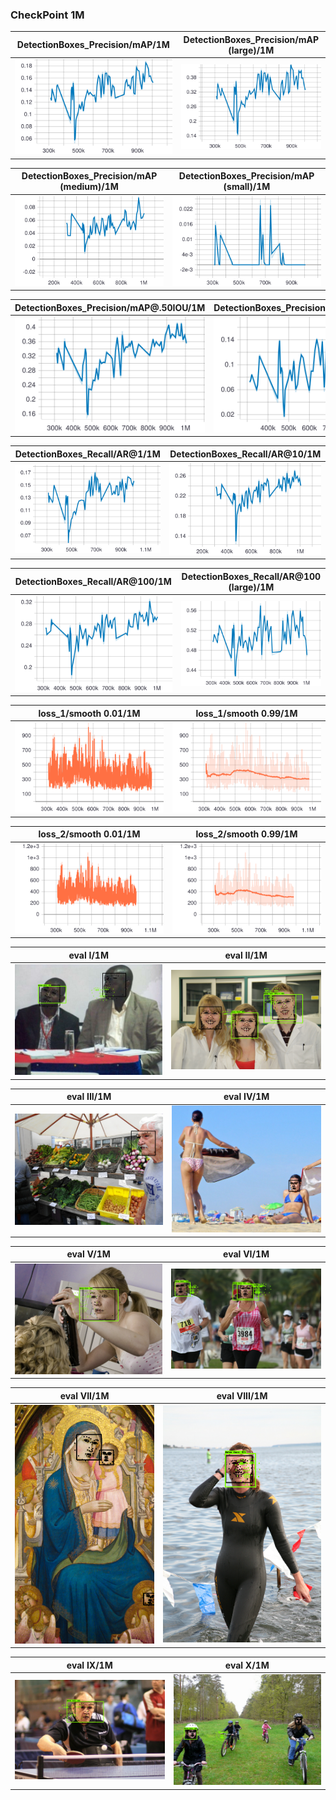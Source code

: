 
### CheckPoint 1M
| DetectionBoxes_Precision/mAP/1M |DetectionBoxes_Precision/mAP (large)/1M|
:-------------------------------------:|:-----------------------------:
![](https://github.com/zoonewbie/FacialKeypointSSDV1TPU/raw/master/1M/DetectionBoxes_Precision_mAP.svg?sanitize=true)|![](https://github.com/zoonewbie/FacialKeypointSSDV1TPU/raw/master/1M/DetectionBoxes_Precision_mAP%20(large).svg?sanitize=true)

|DetectionBoxes_Precision/mAP (medium)/1M|DetectionBoxes_Precision/mAP (small)/1M|
:-------------------------------------:|:-----------------------------:
![](https://github.com/zoonewbie/FacialKeypointSSDV1TPU/raw/master/1M/DetectionBoxes_Precision_mAP%20(medium).svg?sanitize=true)|![](https://github.com/zoonewbie/FacialKeypointSSDV1TPU/raw/master/1M/DetectionBoxes_Precision_mAP%20(small).svg?sanitize=true)



|DetectionBoxes_Precision/mAP@.50IOU/1M|DetectionBoxes_Precision/mAP@.75IOU/1M|
:-------------------------------------:|:-----------------------------:
![](https://github.com/zoonewbie/FacialKeypointSSDV1TPU/raw/master/1M/DetectionBoxes_Precision_mAP%40.50IOU.svg?sanitize=true)|![](https://github.com/zoonewbie/FacialKeypointSSDV1TPU/raw/master/1M/DetectionBoxes_Precision_mAP%40.75IOU.svg?sanitize=true)





|DetectionBoxes_Recall/AR@1/1M|DetectionBoxes_Recall/AR@10/1M|
:-------------------------------------:|:-----------------------------:
![](https://github.com/zoonewbie/FacialKeypointSSDV1TPU/raw/master/1M/DetectionBoxes_Recall_AR%401.svg?sanitize=true)|![](https://github.com/zoonewbie/FacialKeypointSSDV1TPU/raw/master/1M/DetectionBoxes_Recall_AR%4010.svg?sanitize=true)


|DetectionBoxes_Recall/AR@100/1M|DetectionBoxes_Recall/AR@100 (large)/1M|
:-------------------------------------:|:-----------------------------:
![](https://github.com/zoonewbie/FacialKeypointSSDV1TPU/raw/master/1M/DetectionBoxes_Recall_AR%40100.svg?sanitize=true)|![](https://github.com/zoonewbie/FacialKeypointSSDV1TPU/raw/master/1M/DetectionBoxes_Recall_AR%40100%20(large).svg?sanitize=true)


|loss_1/smooth 0.01/1M|loss_1/smooth 0.99/1M|
:-------------------------------------:|:-----------------------------:
![](https://github.com/zoonewbie/FacialKeypointSSDV1TPU/raw/master/1M/loss_1.svg?sanitize=true)|![](https://github.com/zoonewbie/FacialKeypointSSDV1TPU/raw/master/1M/loss_1099.svg?sanitize=true)


|loss_2/smooth 0.01/1M|loss_2/smooth 0.99/1M|
:-------------------------------------:|:-----------------------------:
![](https://github.com/zoonewbie/FacialKeypointSSDV1TPU/raw/master/1M/loss_2.svg?sanitize=true)|![](https://github.com/zoonewbie/FacialKeypointSSDV1TPU/raw/master/1M/loss_2099.svg?sanitize=true)



|eval I/1M|eval II/1M|
:-------------------------------------:|:-----------------------------:
![](https://github.com/zoonewbie/FacialKeypointSSDV1TPU/raw/master/1M/eval0.png)|![](https://github.com/zoonewbie/FacialKeypointSSDV1TPU/raw/master/1M/eval1.png)


|eval III/1M|eval IV/1M|
:-------------------------------------:|:-----------------------------:
![](https://github.com/zoonewbie/FacialKeypointSSDV1TPU/raw/master/1M/eval2.png)|![](https://github.com/zoonewbie/FacialKeypointSSDV1TPU/raw/master/1M/eval3.png)


|eval V/1M|eval VI/1M|
:-------------------------------------:|:-----------------------------:
![](https://github.com/zoonewbie/FacialKeypointSSDV1TPU/raw/master/1M/eval4.png)|![](https://github.com/zoonewbie/FacialKeypointSSDV1TPU/raw/master/1M/eval5.png)


|eval VII/1M|eval VIII/1M|
:-------------------------------------:|:-----------------------------:
![](https://github.com/zoonewbie/FacialKeypointSSDV1TPU/raw/master/1M/eval6.png)|![](https://github.com/zoonewbie/FacialKeypointSSDV1TPU/raw/master/1M/eval7.png)


|eval IX/1M|eval X/1M|
:-------------------------------------:|:-----------------------------:
![](https://github.com/zoonewbie/FacialKeypointSSDV1TPU/raw/master/1M/eval8.png)|![](https://github.com/zoonewbie/FacialKeypointSSDV1TPU/raw/master/1M/eval9.png)

